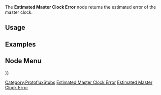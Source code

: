 <languages></languages> <translate>

The **Estimated Master Clock Error** node returns the estimated error of
the master clock.

## Usage

## Examples

## Node Menu

</translate> }}

[Category:ProtofluxStubs](Category:ProtofluxStubs "wikilink") [Estimated
Master Clock Error](Category:Protoflux{{#translation:}} "wikilink")
[Estimated Master Clock
Error](Category:Protoflux:Debug{{#translation:}} "wikilink")
